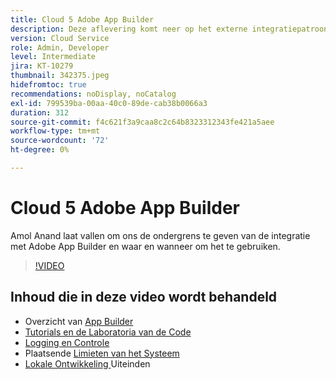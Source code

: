 ```yaml
---
title: Cloud 5 Adobe App Builder
description: Deze aflevering komt neer op het externe integratiepatroon dat gebruikmaakt van Adobe App Builder
version: Cloud Service
role: Admin, Developer
level: Intermediate
jira: KT-10279
thumbnail: 342375.jpeg
hidefromtoc: true
recommendations: noDisplay, noCatalog
exl-id: 799539ba-00aa-40c0-89de-cab38b0066a3
duration: 312
source-git-commit: f4c621f3a9caa8c2c64b8323312343fe421a5aee
workflow-type: tm+mt
source-wordcount: '72'
ht-degree: 0%

---
```


# Cloud 5 Adobe App Builder

Amol Anand laat vallen om ons de ondergrens te geven van de integratie met Adobe App Builder en waar en wanneer om het te gebruiken.

>[!VIDEO](https://video.tv.adobe.com/v/342375?quality=12&learn=on)

## Inhoud die in deze video wordt behandeld

+ Overzicht van [ App Builder ](https://developer.adobe.com/app-builder/docs/overview/)
+ [ Tutorials en de Laboratoria van de Code ](https://developer.adobe.com/app-builder/docs/resources/)
+ [ Logging en Controle ](https://adobedocs.github.io/adobeio-runtime/guides/logging_monitoring.html#retrieving-activations-for-blocking-successful-calls)
+ Plaatsende [ Limieten van het Systeem ](https://adobedocs.github.io/adobeio-runtime/guides/system_settings.html)
+ [ Lokale Ontwikkeling ](https://developer.adobe.com/app-builder/docs/resources/debugging/) Uiteinden

